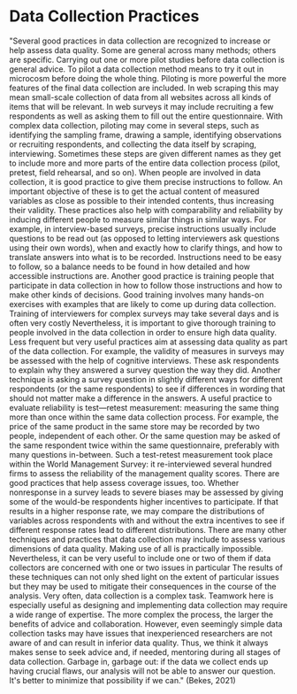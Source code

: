 # Data Collection Practices

"Several good practices in data collection are recognized to increase or help assess data quality. Some are general across many methods; others are specific. Carrying out one or more pilot studies before data collection is general advice. To pilot a data collection method means to try it out in microcosm before doing the whole thing. Piloting is more powerful the more features of the final data collection are included. In web scraping this may mean small-scale collection of data from all websites across all kinds of items that will be relevant. In web surveys it may include recruiting a few respondents as well as asking them to fill out the entire questionnaire. With complex data collection, piloting may come in several steps, such as identifying the sampling frame, drawing a sample, identifying observations or recruiting respondents, and collecting the data itself by scraping, interviewing. Sometimes these steps are given different names as they get to include more and more parts of the entire data collection process (pilot, pretest, field rehearsal, and so on). When people are involved in data collection, it is good practice to give them precise instructions to follow. An important objective of these is to get the actual content of measured variables as close as possible to their intended contents, thus increasing their validity. These practices also help with comparability and reliability by inducing different people to measure similar things in similar ways. For example, in interview-based surveys, precise instructions usually include questions to be read out (as opposed to letting interviewers ask questions using their own words), when and exactly how to clarify things, and how to translate answers into what is to be recorded. Instructions need to be easy to follow, so a balance needs to be found in how detailed and how accessible instructions are. Another good practice is training people that participate in data collection in how to follow those instructions and how to make other kinds of decisions. Good training involves many hands-on exercises with examples that are likely to come up during data collection. Training of interviewers for complex surveys may take several days and is often very costly Nevertheless, it is important to give thorough training to people involved in the data collection in order to ensure high data quality. Less frequent but very useful practices aim at assessing data quality as part of the data collection. For example, the validity of measures in surveys may be assessed with the help of cognitive interviews. These ask respondents to explain why they answered a survey question the way they did. Another technique is asking a survey question in slightly different ways for different respondents (or the same respondents) to see if differences in wording that should not matter make a difference in the answers. A useful practice to evaluate reliability is test—retest measurement: measuring the same thing more than once within the same data collection process. For example, the price of the same product in the same store may be recorded by two people, independent of each other. Or the same question may be asked of the same respondent twice within the same questionnaire, preferably with many questions in-between. Such a test-retest measurement took place within the World Management Survey: it re-interviewed several hundred firms to assess the reliability of the management quality scores. There are good practices that help assess coverage issues, too. Whether nonresponse in a survey leads to severe biases may be assessed by giving some of the would-be respondents higher incentives to participate. If that results in a higher response rate, we may compare the distributions of variables across respondents with and without the extra incentives to see if different response rates lead to different distributions. There are many other techniques and practices that data collection may include to assess various dimensions of data quality. Making use of all is practically impossible. Nevertheless, it can be very useful to include one or two of them if data collectors are concerned with one or two issues in particular The results of these techniques can not only shed light on the extent of particular issues but they may be used to mitigate their consequences in the course of the analysis. Very often, data collection is a complex task. Teamwork here is especially useful as designing and implementing data collection may require a wide range of expertise. The more complex the process, the larger the benefits of advice and collaboration. However, even seemingly simple data collection tasks may have issues that inexperienced researchers are not aware of and can result in inferior data quality. Thus, we think it always makes sense to seek advice and, if needed, mentoring during all stages of data collection. Garbage in, garbage out: if the data we collect ends up having crucial flaws, our analysis will not be able to answer our question. It's better to minimize that possibility if we can." (Bekes, 2021)&#x20;
